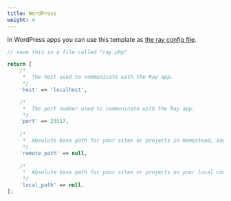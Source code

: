 ```yaml
---
title: WordPress
weight: 4
---
```


In WordPress apps you can use this template as [the ray config file](/docs/ray/v1/configuration/general).

```php
// save this in a file called "ray.php"

return [
    /*
     *  The host used to communicate with the Ray app.
     */
    'host' => 'localhost',

    /*
     *  The port number used to communicate with the Ray app. 
     */
    'port' => 23517,
    
    /*
     *  Absolute base path for your sites or projects in Homestead, Vagrant, Docker, or another remote development server.
     */
    'remote_path' => null,
    
    /*
     *  Absolute base path for your sites or projects on your local computer where your IDE or code editor is running on. 
     */
    'local_path' => null,
];
```
